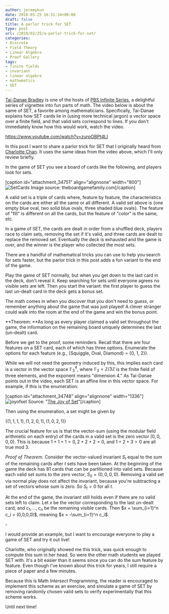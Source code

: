 ```yaml
---
author: jeremykun
date: 2018-03-25 16:51:34+00:00
draft: false
title: A parlor trick for SET
type: post
url: /2018/03/25/a-parlor-trick-for-set/
categories:
- Discrete
- Field Theory
- Linear Algebra
- Proof Gallery
tags:
- finite fields
- invariant
- linear algebra
- mathematics
- SET
---
```


[Tai-Danae Bradley](https://twitter.com/math3ma) is one of the hosts of [PBS Infinite Series](https://www.youtube.com/channel/UCs4aHmggTfFrpkPcWSaBN9g), a delightful series of vignettes into fun parts of math. The video below is about the same of SET, a favorite among mathematicians. Specifically, Tai-Danae explains how SET cards lie in (using more technical jargon) a vector space over a finite field, and that valid sets correspond to lines. If you don't immediately know how this would work, watch the video.

https://www.youtube.com/watch?v=zurpOBPt4LI

In this post I want to share a parlor trick for SET that I originally heard from [Charlotte Chan](http://www-personal.umich.edu/~charchan/). It uses the same ideas from the video above, which I'll only review briefly.

In the game of SET you see a board of cards like the following, and players look for sets.

[caption id="attachment_34751" align="alignnone" width="800"]![SetCards](https://jeremykun.files.wordpress.com/2018/03/setcards.jpg)
Image source: theboardgamefamily.com[/caption]

A valid set is a triple of cards where, feature by feature, the characteristics on the cards are either all the same or all different. A valid set above is {one empty blue oval, two solid blue ovals, three shaded blue ovals}. The feature of "fill" is different on all the cards, but the feature of "color" is the same, etc.

In a game of SET, the cards are dealt in order from a shuffled deck, players race to claim sets, removing the set if it's valid, and three cards are dealt to replace the removed set. Eventually the deck is exhausted and the game is over, and the winner is the player who collected the most sets.

There are a handful of mathematical tricks you can use to help you search for sets faster, but the parlor trick in this post adds a fun variant to the end of the game.

Play the game of SET normally, but when you get down to the last card in the deck, don't reveal it. Keep searching for sets until everyone agrees no visible sets are left. Then you start the variant: the first player to guess the last un-dealt card in the deck gets a bonus set.

The math comes in when you discover that you don't need to guess, or remember anything about the game that was just played! A clever stranger could walk into the room at the end of the game and win the bonus point.

**Theorem: **As long as every player claimed a valid set throughout the game, the information on the remaining board uniquely determines the last (un-dealt) card.

Before we get to the proof, some reminders. Recall that there are four features on a SET card, each of which has three options. Enumerate the options for each feature (e.g., {Squiggle, Oval, Diamond} = {0, 1, 2}).

While we will not need the geometry induced by this, this implies each card is a vector in the vector space $\mathbb{F}_3^4$, where $\mathbb{F}_3 = \mathbb{Z}/3\mathbb{Z}$ is the finite field of three elements, and the exponent means "dimension 4." As Tai-Danae points out in the video, each SET is an affine line in this vector space. For example, if this is the enumeration:

[caption id="attachment_34748" align="alignnone" width="1336"]![joyofset](https://jeremykun.files.wordpress.com/2018/03/screen-shot-2018-03-25-at-9-02-54-am.png)
Source: "[The Joy of Set](https://www.setgame.com/sites/default/files/teacherscorner/THE%20JOY%20OF%20SET.pdf)"[/caption]

Then using the enumeration, a set might be given by

$\displaystyle \{ (1, 1, 1, 1), (1, 2, 0, 1), (1, 0, 2, 1) \}$

The crucial feature for us is that the vector-sum (using the modular field arithmetic on each entry) of the cards in a valid set is the zero vector $(0, 0, 0, 0)$. This is because $1+1+1 = 0, 2+2+2 = 0,$ and $1+2+3=0$ are all true mod 3.

_Proof of Theorem._ Consider the vector-valued invariant $S_t$ equal to the sum of the remaining cards after $t$ sets have been taken. At the beginning of the game the deck has 81 cards that can be partitioned into valid sets. Because each valid set sums to the zero vector, $S_0 = (0, 0, 0, 0)$. Removing a valid set via normal play does not affect the invariant, because you're subtracting a set of vectors whose sum is zero. So $S_t = 0$ for all $t$.

At the end of the game, the invariant still holds even if there are no valid sets left to claim. Let $x$ be the vector corresponding to the last un-dealt card, and $c_1, \dots, c_n$ be the remaining visible cards. Then $x + \sum_{i=1}^n c_i = (0,0,0,0)$, meaning $x = -\sum_{i=1}^n c_i$.

$\square$

I would provide an example, but I want to encourage everyone to play a game of SET and try it out live!

Charlotte, who originally showed me this trick, was quick enough to compute this sum in her head. So were the other math students we played SET with. It's a bit easier than it seems since you can do the sum feature by feature. Even though I've known about this trick for years, I still require a piece of paper and a few minutes.

Because this is Math _Intersect_ Programming, the reader is encouraged to implement this scheme as an exercise, and simulate a game of SET by removing randomly chosen valid sets to verify experimentally that this scheme works.

Until next time!
